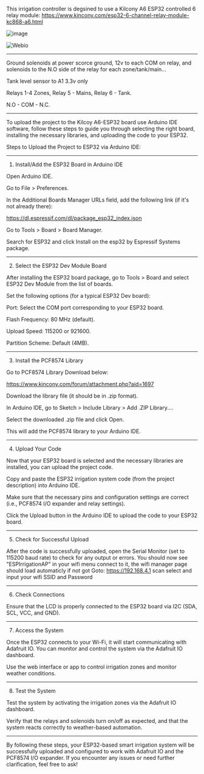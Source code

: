This irrigation controller is degsined to use a Kilcony A6 ESP32 controlled 6 relay module: https://www.kincony.com/esp32-6-channel-relay-module-kc868-a6.html

![image](https://github.com/user-attachments/assets/fe8432ff-ee40-48f5-b75d-dcd55b703e60)

![Webio](https://github.com/user-attachments/assets/54be9b2d-0afc-45a5-a8e6-372c8818dddc)


---

Ground solenoids at power scorce ground, 12v to each COM on relay, and solenoids to the N.O side of the relay for each zone/tank/main...  

Tank level sensor to A1 3.3v only 

Relays 1-4 Zones, Relay 5 - Mains, Relay 6 - Tank.

N.O - COM - N.C.

---

To upload the project to the Kilcoy A6-ESP32 board use Arduino IDE software, follow these steps to guide you through selecting the right board, installing the necessary libraries, and uploading the code to your ESP32.

Steps to Upload the Project to ESP32 via Arduino IDE:

---

1. Install/Add the ESP32 Board in Arduino IDE

Open Arduino IDE.

Go to File > Preferences.

In the Additional Boards Manager URLs field, add the following link (if it's not already there):

https://dl.espressif.com/dl/package_esp32_index.json

Go to Tools > Board > Board Manager.

Search for ESP32 and click Install on the esp32 by Espressif Systems package.



---

2. Select the ESP32 Dev Module Board

After installing the ESP32 board package, go to Tools > Board and select ESP32 Dev Module from the list of boards.

Set the following options (for a typical ESP32 Dev board):

Port: Select the COM port corresponding to your ESP32 board.

Flash Frequency: 80 MHz (default).

Upload Speed: 115200 or 921600.

Partition Scheme: Default (4MB).




---

3. Install the PCF8574 Library

Go to PCF8574 Library Download below:

https://www.kincony.com/forum/attachment.php?aid=1697

Download the library file (it should be in .zip format).

In Arduino IDE, go to Sketch > Include Library > Add .ZIP Library....

Select the downloaded .zip file and click Open.


This will add the PCF8574 library to your Arduino IDE.


---

4. Upload Your Code

Now that your ESP32 board is selected and the necessary libraries are installed, you can upload the project code.

Copy and paste the ESP32 irrigation system code (from the project description) into Arduino IDE.

Make sure that the necessary pins and configuration settings are correct (i.e., PCF8574 I/O expander and relay settings).

Click the Upload button in the Arduino IDE to upload the code to your ESP32 board.



---

5. Check for Successful Upload

After the code is successfully uploaded, open the Serial Monitor (set to 115200 baud rate) to check for any output or errors.
You should now see "ESPIrrigationAP" in your wifi menu connect to it, the wifi manager page should load automaticly if not got Goto: https://192.168.4.1 scan select and input your wifi SSID and Password

---

6. Check Connections

Ensure that the LCD is properly connected to the ESP32 board via I2C (SDA, SCL, VCC, and GND).


---

7. Access the System

Once the ESP32 connects to your Wi-Fi, it will start communicating with Adafruit IO. You can monitor and control the system via the Adafruit IO dashboard.

Use the web interface or app to control irrigation zones and monitor weather conditions.



---

8. Test the System

Test the system by activating the irrigation zones via the Adafruit IO dashboard.

Verify that the relays and solenoids turn on/off as expected, and that the system reacts correctly to weather-based automation.



---

By following these steps, your ESP32-based smart irrigation system will be successfully uploaded and configured to work with Adafruit IO and the PCF8574 I/O expander. If you encounter any issues or need further clarification, feel free to ask!

